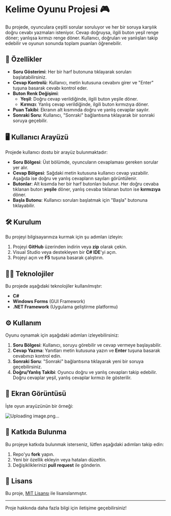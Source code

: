 # Kelime Oyunu Projesi 🎮

Bu projede, oyunculara çeşitli sorular soruluyor ve her bir soruya karşılık doğru cevabı yazmaları isteniyor. Cevap doğruysa, ilgili buton yeşil renge döner; yanlışsa kırmızı renge döner. Kullanıcı, doğruları ve yanlışları takip edebilir ve oyunun sonunda toplam puanları öğrenebilir.

## 🎯 Özellikler

- **Soru Gösterimi**: Her bir harf butonuna tıklayarak soruları başlatabilirsiniz.
- **Cevap Kontrolü**: Kullanıcı, metin kutusuna cevabını girer ve "Enter" tuşuna basarak cevabı kontrol eder.
- **Buton Renk Değişimi**: 
  - **Yeşil**: Doğru cevap verildiğinde, ilgili buton yeşile döner.
  - **Kırmızı**: Yanlış cevap verildiğinde, ilgili buton kırmızıya döner.
- **Puan Takibi**: Ekranın alt kısmında doğru ve yanlış cevaplar sayılır.
- **Sonraki Soru**: Kullanıcı, "Sonraki" bağlantısına tıklayarak bir sonraki soruya geçebilir.

## 🖥️ Kullanıcı Arayüzü

Projede kullanıcı dostu bir arayüz bulunmaktadır:

- **Soru Bölgesi**: Üst bölümde, oyuncuların cevaplaması gereken sorular yer alır.
- **Cevap Bölgesi**: Sağdaki metin kutusuna kullanıcı cevap yazabilir. Aşağıda ise doğru ve yanlış cevapların sayıları görüntülenir.
- **Butonlar**: Alt kısımda her bir harf butonları bulunur. Her doğru cevaba tıklanan buton **yeşile** döner, yanlış cevaba tıklanan buton ise **kırmızıya** döner.
- **Başla Butonu**: Kullanıcı soruları başlatmak için "Başla" butonuna tıklayabilir.

## 🛠️ Kurulum

Bu projeyi bilgisayarınıza kurmak için şu adımları izleyin:

1. Projeyi **GitHub** üzerinden indirin veya **zip** olarak çekin.
2. Visual Studio veya destekleyen bir **C# IDE**'yi açın.
3. Projeyi açın ve **F5** tuşuna basarak çalıştırın.

## 🧑‍💻 Teknolojiler

Bu projede aşağıdaki teknolojiler kullanılmıştır:

- **C#**
- **Windows Forms** (GUI Framework)
- **.NET Framework** (Uygulama geliştirme platformu)

## ⚙️ Kullanım

Oyunu oynamak için aşağıdaki adımları izleyebilirsiniz:

1. **Soru Bölgesi**: Kullanıcı, soruyu görebilir ve cevap vermeye başlayabilir.
2. **Cevap Yazma**: Yanıtları metin kutusuna yazın ve **Enter** tuşuna basarak cevabınızı kontrol edin.
3. **Sonraki Soru**: "Sonraki" bağlantısına tıklayarak yeni bir soruya geçebilirsiniz.
4. **Doğru/Yanlış Takibi**: Oyuncu doğru ve yanlış cevapları takip edebilir. Doğru cevaplar yeşil, yanlış cevaplar kırmızı ile gösterilir.

## 📸 Ekran Görüntüsü

İşte oyun arayüzünün bir örneği:

![Uploading image.png…]()


## 🎉 Katkıda Bulunma

Bu projeye katkıda bulunmak isterseniz, lütfen aşağıdaki adımları takip edin:

1. Repo'yu **fork** yapın.
2. Yeni bir özellik ekleyin veya hataları düzeltin.
3. Değişikliklerinizi **pull request** ile gönderin.

## 📄 Lisans

Bu proje, [MIT Lisansı](https://opensource.org/licenses/MIT) ile lisanslanmıştır.

---

Proje hakkında daha fazla bilgi için iletişime geçebilirsiniz!

